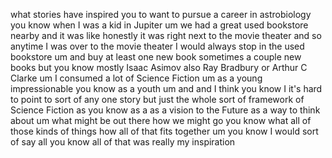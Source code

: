 what stories have inspired you to want to pursue a career in astrobiology you know when I was a kid in Jupiter um we had a great used bookstore nearby and it was like honestly it was right next to the movie theater and so anytime I was over to the movie theater I would always stop in the used bookstore um and buy at least one new book sometimes a couple new books but you know mostly Isaac Asimov also Ray Bradbury or Arthur C Clarke um I consumed a lot of Science Fiction um as a young impressionable you know as a youth um and and I think you know I it's hard to point to sort of any one story but just the whole sort of framework of Science Fiction as you know as a as a vision to the Future as a way to think about um what might be out there how we might go you know what all of those kinds of things how all of that fits together um you know I would sort of say all you know all of that was really my inspiration